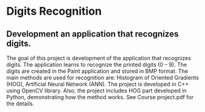 # Digits Recognition

## Development an application that recognizes digits.

The goal of this project is development of the application that recognizes digits. The application learns
to recognize the printed digits (0 – 9). The digits are created in the Paint application and stored in
BMP format. The main methods are used for recognition are: Histogram of Oriented Gradients (HOG),
Artificial Neural Network (ANN). The project is developed in C++ using OpenCV library. 
Also, the project includes HOG part developed in Python, demonstrating how the method works. 
See Course project.pdf for the details.
